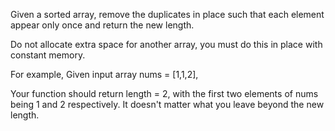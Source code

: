 
Given a sorted array, remove the duplicates in place such that each element appear only once and return the new length.


Do not allocate extra space for another array, you must do this in place with constant memory.



For example,
Given input array nums = [1,1,2],


Your function should return length = 2, with the first two elements of nums being 1 and 2 respectively. It doesn't matter what you leave beyond the new length.

